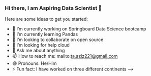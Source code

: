 ### Hi there, I am Aspiring Data Scientist 👋


Here are some ideas to get you started:

- 🔭 I’m currently working on Springboard Data Science bootcamp
- 🌱 I’m currently learning Pandas
- 👯 I’m looking to collaborate on open source
- 🤔 I’m looking for help cloud
- 💬 Ask me about anything
- 📫 How to reach me: mailto:ta.aziz221@gmail.com
- 😄 Pronouns: He/Him
- ⚡ Fun fact: I have worked on three different continents
-->
